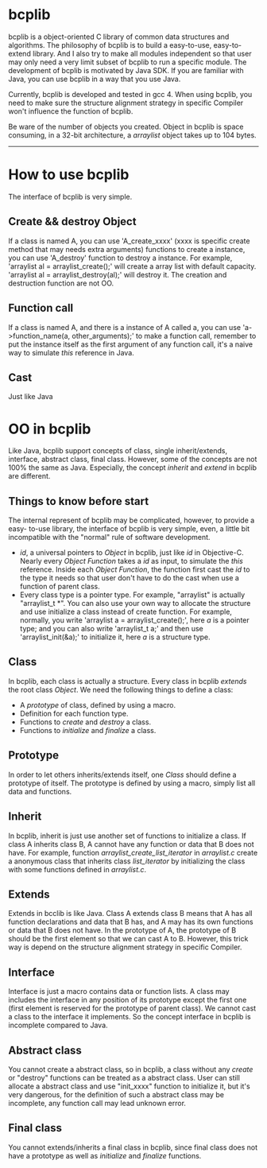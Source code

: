 bcplib
======
bcplib is a object-oriented C library of common data structures and algorithms. 
The philosophy of bcplib is to build a easy-to-use, easy-to-extend library.
And I also try to make all modules independent so that user may only need
a very limit subset of bcplib to run a specific module. The development of
bcplib is motivated by Java SDK. If you are familiar with Java, you can use
bcplib in a way that you use Java.

Currently, bcplib is developed and tested in gcc 4. When using bcplib, you need
to make sure the structure alignment strategy in specific Compiler won't 
influence the function of bcplib.

Be ware of the number of objects you created. Object in bcplib is space
consuming, in a 32-bit architecture, a *arraylist* object takes up to 104 bytes.
- - -
How to use bcplib
=================
The interface of bcplib is very simple.

Create && destroy Object
------------------------
If a class is named A, you can use 'A_create_xxxx' (xxxx is specific create 
method that may needs extra arguments) functions to create a instance, you can 
use 'A_destroy' function to destroy a instance.
For example, 'arraylist al = arraylist_create();' will create a array list with
default capacity. 'arraylist al = arraylist_destroy(al);' will destroy it.
The creation and destruction function are not OO.

Function call
-------------
If a class is named A, and there is a instance of A called a, you can use 
'a->function_name(a, other_arguments);' to make a function call, remember to 
put the instance itself as the first argument of any function call, it's a
naive way to simulate *this* reference in Java.

Cast
----
Just like Java

OO in bcplib
============
Like Java, bcplib support concepts of class, single inherit/extends, interface, 
abstract class, final class. However, some of the concepts are not 100% the same 
as Java. Especially, the concept *inherit* and *extend* in bcplib are different.

Things to know before start
---------------------------
The internal represent of bcplib may be complicated, however, to provide a easy-
to-use library, the interface of bcplib is very simple, even, a little bit 
incompatible with the "normal" rule of software development. 
+ *id*, a universal pointers to *Object* in bcplib, just like *id* in 
  Objective-C. Nearly every *Object Function* takes a *id* as input, to simulate
  the *this* reference. Inside each *Object Function*, the function first cast 
  the *id* to the type it needs so that user don't have to do the cast when use
  a function of parent class. 
+ Every class type is a pointer type. For example, "arraylist" is actually
  "arraylist_t \*". You can also use your own way to allocate the structure and
  use initialize a class instead of create function. For example, normally, you
  write 'arraylist a = arraylist_create();', here *a* is a pointer type; and you
  can also write 'arraylist_t a;' and then use 'arraylist_init(&a);' to
  initialize it, here *a* is a structure type.

Class
-----
In bcplib, each class is actually a structure. Every class in bcplib *extends* 
the root class *Object*. We need the following things to define a class:
+ A *prototype* of class, defined by using a macro.
+ Definition for each function type.
+ Functions to *create* and *destroy* a class.
+ Functions to *initialize* and *finalize* a class.

Prototype
---------
In order to let others inherits/extends itself, one *Class* should define a 
prototype of itself. The prototype is defined by using a macro, simply list all 
data and functions.

Inherit
-------
In bcplib, inherit is just use another set of functions to initialize a class.
If class A inherits class B, A cannot have any function or data that B does not 
have. For example, function *arraylist_create_list_iterator* in *arraylist.c* 
create a anonymous class that inherits class *list_iterator* by initializing the
class with some functions defined in *arraylist.c*.

Extends
-------
Extends in bcclib is like Java. Class A extends class B means that A has all
function declarations and data that B has, and A may has its own functions or 
data that B does not have. In the prototype of A, the prototype of B should be 
the first element so that we can cast A to B. However, this trick way is 
depend on the structure alignment strategy in specific Compiler.

Interface
---------
Interface is just a macro contains data or function lists. A class may includes
the interface in any position of its prototype except the first one (first 
element is reserved for the prototype of parent class). We cannot cast a class
to the interface it implements. So the concept interface in bcplib is 
incomplete compared to Java.

Abstract class
--------------
You cannot create a abstract class, so in bcplib, a class without any *create* 
or "destroy" functions can be treated as a abstract class. User can still 
allocate a abstract class and use "init_xxxx" function to initialize it, but 
it's very dangerous, for the definition of such a abstract class may be 
incomplete, any function call may lead unknown error.

Final class
-----------
You cannot extends/inherits a final class in bcplib, since final class does not 
have a prototype as well as *initialize* and *finalize* functions.

